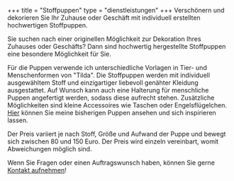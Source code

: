 +++
title = "Stoffpuppen"
type = "dienstleistungen"
+++
Verschönern und dekorieren Sie Ihr Zuhause oder Geschäft mit individuell erstellten hochwertigen Stoffpuppen.

<!--more-->

Sie suchen nach einer originellen Möglichkeit zur Dekoration Ihres Zuhauses oder Geschäfts? Dann sind hochwertig hergestellte Stoffpuppen eine besondere Möglichkeit für Sie.

Für die Puppen verwende ich unterschiedliche Vorlagen in Tier- und Menschenformen von "Tilda". Die Stoffpuppen werden mit individuell ausgewähltem Stoff und einzigartiger liebevoll genähter Kleidung ausgestattet. Auf Wunsch kann auch eine Halterung für menschliche Puppen angefertigt werden, sodass diese aufrecht stehen. Zusätzliche Möglichkeiten sind kleine Accessoires wie Taschen oder Engelsflügelchen. <a href="https://LesArts-MariaFrank.de/stoffwerke/" title="Weiterleitung zu der Stoffwerke-Gallerie von Maria Frank">Hier</a> können Sie meine bisherigen Puppen ansehen und sich inspirieren lassen.

Der Preis variiert je nach Stoff, Größe und Aufwand der Puppe und bewegt sich zwischen 80 und 150 Euro. Der Preis wird einzeln vereinbart, womit Abweichungen möglich sind.

Wenn Sie Fragen oder einen Auftragswunsch haben, können Sie gerne <a href="https://LesArts-MariaFrank.de/kontakt/" title="Weiterleitung zu der Website &ldquo;Kontakt&rdquo;">Kontakt aufnehmen</a>!